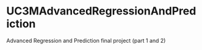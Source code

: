 # UC3MAdvancedRegressionAndPrediction
Advanced Regression and Prediction final project (part 1 and 2)
